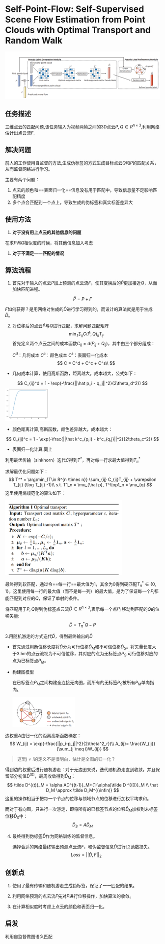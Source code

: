 #  Self-Point-Flow: Self-Supervised Scene Flow Estimation from Point Clouds with Optimal Transport and Random Walk

![image-20210527111901092](image-20210527111901092.png)

## 任务描述

三维点云的匹配问题,该任务输入为视频两帧之间的3D点云$P, Q \in R^{n \times3}$,利用网络估计出点云流$F$.



## 解决问题

前人的工作使用自监督的方法,生成伪标签的方式生成目标点云$Q$和$P$的匹配关系，从而监督网络进行学习。

主要有两个问题：

1. 点云的颜色和==表面归一化==信息没有用于匹配中，导致信息量不足影响匹配精度
2. 多个点会匹配到一个点上，导致生成的伪标签和真实标签差异大

## 使用方法

1. **对于没有用上点云的其他信息的问题**

在求$P和Q$相似度的时候，将其他信息加入考虑



1. **对于不满足一一匹配的情况**



## 算法流程

1. 首先对于输入的点云$P$加上预测的点云流$F$，使其变换后的$\hat P$更加接近$Q$，从而加快匹配进程。

$$
\hat P = P+F
$$

$F$如何获得？是用网络对生成的$\hat D$进行学习得到的，而设计的算法就是用于生成$\hat D$。



2. 对位移后的点云$\hat P$与$Q$进行匹配，求解问题匹配矩阵
    $$
    \min_T \sum_{ij} C(\hat P,Q)_{ij} T_{ij}
    $$
    首先定义两个点云之间的成本函数$C_{ij} = d(P_{ij} + Q_{ij})$，其中由三个部分组成：

    $C^d$：几何成本
    $C^c$：颜色成本
    $C^s$：表面归一化成本
    $$
    C = C^d + C^c + C^s\\
    $$

- 几何成本计算，使用高斯函数，距离越大，成本越大，公式如下：

$$
C_{ij}^d = 1 - \exp(-\frac{||\hat p_i - q_j||^2}{2\theta_d^2})
$$
 <img src="image-20210527121405801.png" alt="image-20210527121405801" style="zoom: 25%;" />

- 颜色距离计算,高斯函数，颜色差异越大，成本越大：

$$
C_{ij}^c = 1 - \exp(-\frac{||\hat k^c_{p,i} - k^c_{q,j}||^2}{2\theta_c^2})
$$

- 表面归一化计算,同上

利用最优传输（sinkhorn）迭代$C$得到$T^*$，再对每一行求最大值得到$T^*_\pi$

求解最优化问题如下：
$$
T^* = \arg\min_{T\in R^{n \times n}} \sum_{ij} C_{ij}T_{ij} + \varepsilon T_{ij} (\log T_{ij} -1)\\
s.t. T1_n = \mu_{\hat p}, T^\top1_n = \mu_{q}
$$
这里使用熵规范化的算法如下：

<img src="image-20210527152015478.png" alt="image-20210527152015478" style="zoom: 50%;" />

最终得到软匹配，通过令==每一行==最大值为1，其余为0得到硬匹配$T^*_\pi \in \{0,1\}$。这里使用每一行的最大值（而不是每一列）的最大值，是为了保证每一个$P_i$都能匹配到对应的$Q$，保证了单射的条件。

将匹配用于$P,Q$得到伪标签点云流$\tilde D \in R^{n \times 3}$,表示每一个点$P_i$ 移动到匹配的$Q$的位移矢量:
$$
\tilde D = T_\pi ^* Q - P
$$


3.用随机游走的方式迭代$\tilde D$，得到最终输出的$\hat D$

- 首先通过判断位移长度将$\tilde D$分为可行位移$\tilde D_M$和不可信位移$\tilde D_S$。将矢量长度大于3.5m的点云流视为不可信位移，其对应的点为无标签点$P_S$,可行位移对应的点为已标签点$P_M$。

- 构建图模型

    在已标签点$P_M$之间构建全连接无向图，而所有的无标签$P_S$被所有$P_M$单向指向。

    <img src="image-20210527154232652.png" alt="image-20210527154232652" style="zoom:33%;" />



边权重$A$由归一化的距离高斯函数确定：
$$
W_{ij} = \exp(-\frac{||p_i-p_j||^2}{2\theta^2_r})\\
A_{ij}= \frac{W_{ij}}{\sum_{j \neq i}W_{ij}}
$$

> 这里$j\neq i$的定义不是很明白，估计是全图的归一化？

得到边的权重后进行随机游走：对于无边图来说，迭代随机游走直到收敛，并且保留部分初值$\tilde D^{(0)}$，最周收敛得到$\hat D_M$：
$$
\tilde D^{(t)}_M = \alpha AD^{(t-1)}_M+(1-\alpha)\tilde D ^{(0)}_M \\
\hat D_M \approx \tilde D_M^{(\infin)}
$$
这里的操作相当于把每一个节点的位移与领域节点的位移进行加权平均求和。

而对于有向图，只进行一次游走，即将所有的已标签节点的位移$\hat D_M$加权到未标签位移$\hat D_S$中：
$$
\hat D_S = A\hat D_M
$$

4. 最终得到伪标签$\hat D$作为网络训练的监督信息。

    选择合适的网络最终输出预测点云流$F$，和伪监督信息$\hat D$进行L2范数损失。
    $$
    Loss = ||\hat D, F||_2
    $$
    

## 创新点

1. 使用了最有传输和随机游走生成伪标签，保证了一一匹配的结果。

2. 利用网络预测的点云流$F$先对$P$进行位移操作，加快算法的收敛。

3. 在计算相似度时考虑上点云的颜色和表面归一化。

## 启发

利用自监督做图语义匹配
